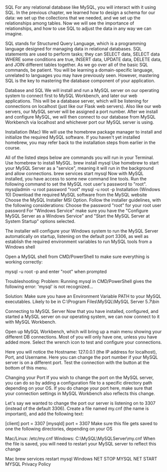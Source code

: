 SQL
For any relational database like MySQL, you will interact with it using SQL. In the previous chapter, we learned how to design a schema for our data: we set up the collections that we needed, and we set up the relationships among tables. Now we will see the importance of relationships, and how to use SQL to adjust the data in any way we can imagine.



SQL stands for Structured Query Language, which is a programming language designed for managing data in relational databases. SQL statements are used to perform tasks; they can SELECT data, SELECT data WHERE some conditions are true, INSERT data, UPDATE data, DELETE data, and JOIN different tables together. As we go over all of the basic SQL commands, be patient. You will be learning a domain-specific language, unrelated to languages you may have previously seen. However, mastering SQL is the key to mastering the database component of your application.

Database and SQL
We will install and run a MySQL server on our operating system to connect first to MySQL Workbench, and later our web applications. This will be a database server, which will be listening for connections on localhost (just like our Flask web servers). Also like our web servers, our MySQL server will be assigned a port number. After we install and configure MySQL, we will then connect to our database from MySQL Workbench via localhost and whichever port our MySQL server is using.

Installation (Mac)
We will use the homebrew package manager to install and initialize the required MySQL software.  If you haven't yet installed homebrew, you may refer back to the installation steps from earlier in the course.

All of the listed steps below are commands you will run in your Terminal.
Use homebrew to install MySQL.
brew install mysql
Use homebrew to start your MySQL Server as a  "service", meaning it will run in the background and allow connections.
brew services start mysql
Now with MySQL installed, you have access to some new command line tools. Run the following command to set the MySQL root user's password to "root".
mysqladmin -u root password "root"
mysql -u root -p
Installation (Windows 10)
Download the required MySQL software from the MySQL website Choose the MySQL Installer MSI Option.
Follow the installer guidelines, with the following considerations:
Choose the password "root" for your root user password
For "Windows Service" make sure you have the "Configure MySQL Server as a Windows Service" and "Start the MySQL Server at System Startup" options selected.

The installer will configure your Windows system to run the MySQL Server automatically on startup, listening on the default port 3306, as well as establish the required environment variables to run MySQL tools from a Windows shell

Open a MySQL shell from CMD/PowerShell to make sure everything is working correctly:

mysql -u root -p and enter "root" when prompted

Troubleshooting:
Problem: Running mysql in CMD/PowerShell gives the following error: 'mysql' is not recognized...

Solution: Make sure you have an Environment Variable PATH to your MySQL executables. Likely to be in C:\\Program Files\MySQL\MySQL Server 5.7\bin

Connecting to MySQL Server
Now that you have installed, configured, and started a MySQL server on our operating system, we can now connect to it with MySQL Workbench.

Open up MySQL Workbench, which will bring up a main menu showing your different DB connections. Most of you will only have one, unless you have added more.  Select the wrench icon to test and configure your connections.

Here you will notice the Hostname: 127.0.0.1 (the IP address for localhost), Port, and Username. Here you can change the port number if your MySQL server is on a different port. Test the connection with the button at the bottom of this menu.





Changing your Port
If you wish to change the port on the MySQL server, you can do so by adding a configuration file to a specific directory path depending on your OS.  If you do change your port here, make sure that your connection settings in MySQL Workbench also reflects this change.

Let's say we wanted to change the port our server is listening on to 3307 (instead of the default 3306). Create a file named my.cnf (the name is important), and add the following text:

[client]
port = 3307
[mysqld]
port = 3307
Make sure this file gets saved to one the following directories, depending on your OS

Mac/Linux: /etc/my.cnf
Windows: C:\MySQL\MySQLServer\my.cnf
When the file is saved, you will need to restart your MySQL server to reflect this change

Mac
brew services restart mysql
Windows
NET STOP MYSQL
NET START MYSQL
Privacy Policy